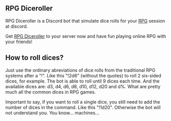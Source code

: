 ## RPG Diceroller 

RPG Diceroller is a Discord bot that simulate dice rolls for your [RPG](https://en.wikipedia.org/wiki/Role-playing_game) session at discord. 

Get [RPG Diceroller](https://discord.com/api/oauth2/authorize?client_id=815302867933724722&permissions=11264&scope=bot) to your server now and have fun playing online RPG with your friends!  

## How to roll dices?

Just use the ordinary abreviations of dice rolls from the traditional RPG systems after a "!". Like this "!2d6" (without the quotes) to roll 2 six-sided dices, for example. The bot is able to roll until 9 dices each time. And the available dices are: d3, d4, d6, d8, d10, d12, d20 and d%. What are pretty much all the common dices in RPG games. 

Important to say, if you want to roll a single dice, you still need to add the number of dices in the command. Like this "!1d20". Otherwise the bot will not understand you. You know... machines...

